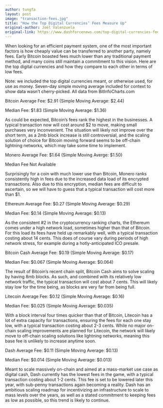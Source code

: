 ```yaml
---
author: tungfa
layout: post
image: "transaction-fees.jpg"
title: "How the Top Digital Currencies’ Fees Measure Up"
original-author: Joël Valenzuela
original-link: https://www.dashforcenews.com/top-digital-currencies-fees-measure/
---
```


When looking for an efficient payment system, one of the most important factors is how cheaply value can be transferred to another party, namely fees. Early Bitcoin boasted fees much lower than any traditional payment method, and many coins still maintain a commitment to this vision. Here are the top digital currencies and how they compare to each other in terms of low fees.

Note: we included the top digital currencies meant, or otherwise used, for use as money. Seven-day simple moving average included for context to show data wasn’t cherry-picked. All data from BitInfoCharts.com

Bitcoin
Average Fee: $2.91 (Simple Moving Average: $2.44)

Median Fee: $1.83 (Simple Moving Average: $1.36)

As could be expected, Bitcoin’s fees rank the highest in the businesses. A typical transaction now will cost around $2 to move, making small purchases very inconvenient. The situation will likely not improve over the short term, as a 2mb block increase is still controversial, and the scaling solution of choice for Bitcoin moving forward seems to be off-chain lightning networks, which may take some time to implement.

Monero
Average Fee: $1.64 (Simple Moving Averge: $1.50)

Median Fee Not Available

Surprisingly for a coin with much lower use than Bitcoin, Monero ranks consistently high in fees due to the increased data load of its encrypted transactions. Also due to this encryption, median fees are difficult to ascertain, so we will have to guess that a typical transaction will cost more than $1.

Ethereum
Average Fee: $0.27 (Simple Moving Average: $0.29)

Median Fee: $0.14 (Simple Moving Average: $0.13)

As the consistent #2 in the cryptocurrency ranking charts, the Ethereum comes under a high network load, sometimes higher than that of Bitcoin. For this load its fees have held up remarkably well, with a typical transaction costing about 14 cents. This does of course vary during periods of high network stress, for example during a hotly-anticipated ICO presale.

Bitcoin Cash
Average Fee: $0.19 (Simple Moving Average: $0.17)

Median Fee: $0.067 (Simple Moving Average: $0.064)

The result of Bitcoin’s recent chain split, Bitcoin Cash aims to solve scaling by having 8mb blocks. As such, and combined with its relatively low network traffic, the typical transaction will cost about 7 cents. This will likely stay low for the time being, as blocks are very far from being full.

Litecoin
Average Fee: $0.12 (Simple Moving Average: $0.16)

Median Fee: $0.025 (Simple Moving Average: $0.035)

With a block interval four times quicker than that of Bitcoin, Litecoin has a lot of extra capacity for transactions, ensuring the fees for each one stay low, with a typical transaction costing about 2-3 cents. While no major on-chain scaling improvements are planned for Litecoin, the network will likely move to off-chain scaling solutions like lightning networks, meaning this base fee is unlikely to increase anytime soon.

Dash
Average Fee: $0.11 (Simple Moving Average: $0.13)

Median Fee: $0.014 (Simple Moving Average: $0.013)

Meant to scale massively on-chain and aimed at a mass-market use case as digital cash, Dash currently has the lowest fees in the game, with a typical transaction costing about 1-2 cents. This fee is set to be lowered later this year, with sub-penny transactions again becoming a reality. Dash has an ambitious scaling roadmap for incentivizing an infrastructure to scale to mass levels over the years, as well as a stated commitment to keeping fees as low as possible, so this trend is likely to continue.

